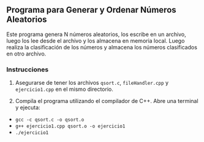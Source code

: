 ## Programa para Generar y Ordenar Números Aleatorios

Este programa genera N números aleatorios, los escribe en un archivo, luego los lee desde el archivo y los almacena en memoria local. Luego realiza la clasificación de los números y almacena los números clasificados en otro archivo.

### Instrucciones

1. Asegurarse de tener los archivos `qsort.c`, `fileHandler.cpp` y `ejercicio1.cpp` en el mismo directorio.

2. Compila el programa utilizando el compilador de C++. Abre una terminal y ejecuta:

- ```gcc -c qsort.c -o qsort.o```
- ```g++ ejercicio1.cpp qsort.o -o ejercicio1```
- ```./ejercicio1```

